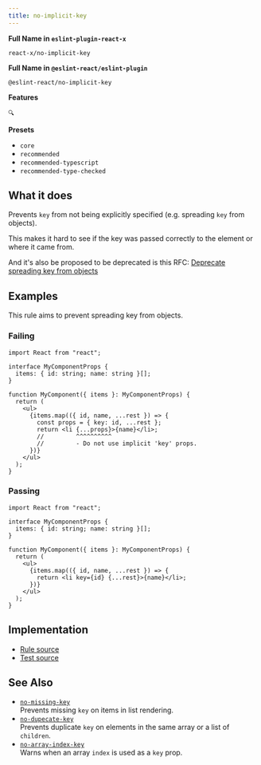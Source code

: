 ```yaml
---
title: no-implicit-key
---
```


**Full Name in `eslint-plugin-react-x`**

```plain copy
react-x/no-implicit-key
```

**Full Name in `@eslint-react/eslint-plugin`**

```plain copy
@eslint-react/no-implicit-key
```

**Features**

`🔍`

**Presets**

- `core`
- `recommended`
- `recommended-typescript`
- `recommended-type-checked`

## What it does

Prevents `key` from not being explicitly specified (e.g. spreading `key` from objects).

This makes it hard to see if the key was passed correctly to the element or where it came from.

And it's also be proposed to be deprecated is this RFC: [Deprecate spreading key from objects](https://github.com/reactjs/rfcs/pull/107#issue-413235149)

## Examples

This rule aims to prevent spreading key from objects.

### Failing

```tsx
import React from "react";

interface MyComponentProps {
  items: { id: string; name: string }[];
}

function MyComponent({ items }: MyComponentProps) {
  return (
    <ul>
      {items.map(({ id, name, ...rest }) => {
        const props = { key: id, ...rest };
        return <li {...props}>{name}</li>;
        //         ^^^^^^^^^^
        //         - Do not use implicit 'key' props.
      })}
    </ul>
  );
}
```

### Passing

```tsx
import React from "react";

interface MyComponentProps {
  items: { id: string; name: string }[];
}

function MyComponent({ items }: MyComponentProps) {
  return (
    <ul>
      {items.map(({ id, name, ...rest }) => {
        return <li key={id} {...rest}>{name}</li>;
      })}
    </ul>
  );
}
```

## Implementation

- [Rule source](https://github.com/Rel1cx/eslint-react/tree/main/packages/plugins/eslint-plugin-react-x/src/rules/no-implicit-key.ts)
- [Test source](https://github.com/Rel1cx/eslint-react/tree/main/packages/plugins/eslint-plugin-react-x/src/rules/no-implicit-key.spec.ts)

## See Also

- [`no-missing-key`](./no-missing-key)\
  Prevents missing `key` on items in list rendering.
- [`no-dupecate-key`](./no-duplicate-key)\
  Prevents duplicate `key` on elements in the same array or a list of `children`.
- [`no-array-index-key`](./no-array-index-key)\
  Warns when an array `index` is used as a `key` prop.
